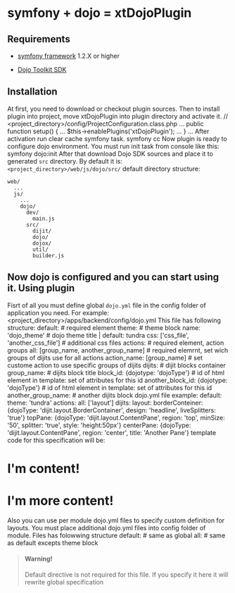 symfony + dojo = xtDojoPlugin
================================

Requirements
------------
* [symfony framework](http://www.symfony-project.org/installation) 1.2.X or higher

* [Dojo Toolkit SDK](http://www.dojotoolkit.org/download/)

Installation
------------
At first, you need to download or checkout plugin sources. Then to install plugin into project, 
move xtDojoPlugin into plugin directory and activate it.
    // <project_directory>/config/ProjectConfiguration.class.php
    ...
    public function setup() 
    {
    ...
        $this->enablePlugins('xtDojoPlugin');
    ...
    }
    ...
After activation run clear cache symfony task.
    symfony cc
Now plugin is ready to configure dojo environment. You must run init task 
from console like this:
    symfony dojo:init
After that download Dojo SDK sources and place it to generated `src` directory. By default it is: `<project_directory>/web/js/dojo/src/`
    default directory structure:

    web/
      ...
      js/
        ...
        dojo/
          dev/
            main.js
          src/
            dijit/
            dojo/
            dojox/
            util/
            builder.js
Now dojo is configured and you can start using it.
Using plugin
------------
Fisrt of all you must define global `dojo.yml` file in the config folder of application you need. For example:
    <project_directory>/apps/backend/config/dojo.yml
This file has following structure:
    default: # required element
      theme: # theme block
        name: 'dojo_theme' # dojo theme title | default: tundra
        css:  ['css_file', 'another_css_file'] # additional css files
      actions: # required element, action groups
        all: [group_name, another_group_name] # required elemrnt, set wich groups of dijits use for all actions
        action_name: [group_name] # set custome action to use specific groups of dijits
      dijits: # dijit blocks container
        group_name: # dijits block title
          block_id: {dojotype: 'dojoType'} # id of html element in template: set of attributes for this id
          another_block_id: {dojotype: 'dojoType'} # id of html element in template: set of attributes for this id
        another_group_name: # another dijits block
dojo.yml file example:
    default:
      theme: 'tundra'
      actions:
        all: ['layout']
      dijits:
        layout:
          borderConteiner: {dojoType: 'dijit.layout.BorderContainer', design: 'headline', liveSplitters: 'true'}
          topPane: {dojoType: 'dijit.layout.ContentPane', region: 'top', minSize: '50', splitter: 'true', style: 'height:50px'}
          centerPane: {dojoType: 'dijit.layout.ContentPane', region: 'center', title: 'Another Pane'}
template code for this specification will be:
    <div id="borderConteiner">
      <div id="topPane" title="The Title">
        <h1>I'm content!</h1>
      </div>
      <div id="centerPane">
        <h1>I'm more content!</h1>
      </div>
    </div>
Also you can use per module dojo.yml files to specify custom definition for layouts. You must place additional dojo.yml files into config folder of module. Files has folowwing structure
    default: # same as global
    all: # same as default excepts theme block 
> #### Warning!
> Default directive is not required for this file. If you specify it here it will rewrite global specification

